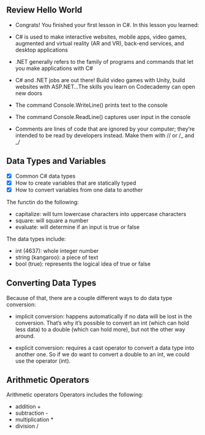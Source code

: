 ## Review Hello World 

* Congrats! You finished your first lesson in C#. In this lesson you learned:

* C# is used to make interactive websites, mobile apps, video games, augmented and virtual      reality (AR and VR), back-end services, and desktop applications

* .NET generally refers to the family of programs and commands that let you make applications with C#

*  C# and .NET jobs are out there! Build video games with Unity, build websites with ASP.NET…The skills you learn on Codecademy can open new doors

* The command Console.WriteLine() prints text to the console

* The command Console.ReadLine() captures user input in the console

* Comments are lines of code that are ignored by your computer; they’re intended to be read by  developers instead. Make them with // or /_ and _/

## Data Types and Variables 

- [x] Common C# data types
- [x] How to create variables that are statically typed
- [x] How to convert variables from one data to another 

The functin do the following: 
- capitalize: will turn lowercase characters into uppercase characters
- square: will square a number
- evaluate: will determine if an input is true or false

 The data types include:

- int (4637): whole integer number
- string (kangaroo): a piece of text
- bool (true): represents the logical idea of true or false

## Converting Data Types 

 Because of that, there are a couple different ways to do data type conversion:

* implicit conversion: happens automatically if no data will be lost in the conversion. That’s why it’s possible to convert an int (which can hold less data) to a double (which can hold more), but not the other way around.

* explicit conversion: requires a cast operator to convert a data type into another one. So if we do want to convert a double to an int, we could use the operator (int).

## Arithmetic Operators

Arithmetic operators Operators includes the following: 

* addition + 
* subtraction -
* multiplication * 
* division / 

